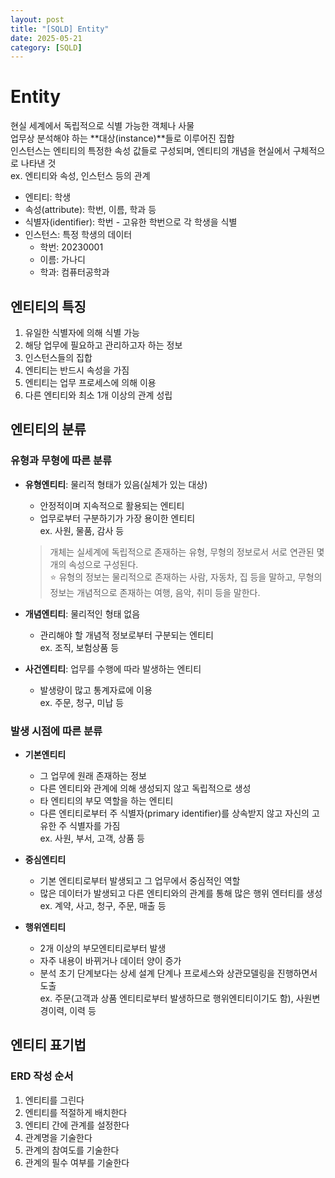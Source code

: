 ```yaml
---
layout: post
title: "[SQLD] Entity"
date: 2025-05-21
category: [SQLD]
---
```


# Entity

현실 세계에서 독립적으로 식별 가능한 객체나 사물<br>
업무상 분석해야 하는 **대상(instance)**들로 이루어진 집합<br>
인스턴스는 엔티티의 특정한 속성 값들로 구성되며, 엔티티의 개념을 현실에서 구체적으로 나타낸 것<br>
ex. 엔티티와 속성, 인스턴스 등의 관계<br>

- 엔티티: 학생
- 속성(attribute): 학번, 이름, 학과 등
- 식별자(identifier): 학번 - 고유한 학번으로 각 학생을 식별
- 인스턴스: 특정 학생의 데이터
  - 학번: 20230001
  - 이름: 가나디
  - 학과: 컴퓨터공학과

## 엔티티의 특징

1. 유일한 식별자에 의해 식별 가능
2. 해당 업무에 필요하고 관리하고자 하는 정보
3. 인스턴스들의 집합
4. 엔티티는 반드시 속성을 가짐
5. 엔티티는 업무 프로세스에 의해 이용
6. 다른 엔티티와 최소 1개 이상의 관계 성립

## 엔티티의 분류

### 유형과 무형에 따른 분류

- **유형엔티티**: 물리적 형태가 있음(실체가 있는 대상)

  - 안정적이며 지속적으로 활용되는 엔티티
  - 업무로부터 구분하기가 가장 용이한 엔티티<br>
    ex. 사원, 물품, 감사 등

  > 개체는 실세계에 독립적으로 존재하는 유형, 무형의 정보로서 서로 연관된 몇 개의 속성으로 구성된다. <br>
  > ⭐ 유형의 정보는 물리적으로 존재하는 사람, 자동차, 집 등을 말하고, 무형의 정보는 개념적으로 존재하는 여행, 음악, 취미 등을 말한다.
  > <br>

- **개념엔티티**: 물리적인 형태 없음

  - 관리해야 할 개념적 정보로부터 구분되는 엔티티<br>
    ex. 조직, 보험상품 등 <br>

- **사건엔티티**: 업무를 수행에 따라 발생하는 엔티티
  - 발생량이 많고 통계자료에 이용<br>
    ex. 주문, 청구, 미납 등 <br>

### 발생 시점에 따른 분류

- **기본엔티티**

  - 그 업무에 원래 존재하는 정보
  - 다른 엔티티와 관계에 의해 생성되지 않고 독립적으로 생성
  - 타 엔티티의 부모 역할을 하는 엔티티
  - 다른 엔티티로부터 주 식별자(primary identifier)를 상속받지 않고 자신의 고유한 주 식별자를 가짐<br>
    ex. 사원, 부서, 고객, 상품 등<br>

- **중심엔티티**

  - 기본 엔티티로부터 발생되고 그 업무에서 중심적인 역할
  - 많은 데이터가 발생되고 다른 엔티티와의 관계를 통해 많은 행위 엔터티를 생성<br>
    ex. 계약, 사고, 청구, 주문, 매출 등<br>

- **행위엔티티**

  - 2개 이상의 부모엔티티로부터 발생
  - 자주 내용이 바뀌거나 데이터 양이 증가
  - 분석 초기 단계보다는 상세 설계 단계나 프로세스와 상관모델링을 진행하면서 도출<br>
    ex. 주문(고객과 상품 엔티티로부터 발생하므로 행위엔티티이기도 함), 사원변경이력, 이력 등<br>

## 엔티티 표기법

### ERD 작성 순서

1. 엔티티를 그린다
2. 엔티티를 적절하게 배치한다
3. 엔티티 간에 관계를 설정한다
4. 관계명을 기술한다
5. 관계의 참여도를 기술한다
6. 관계의 필수 여부를 기술한다
